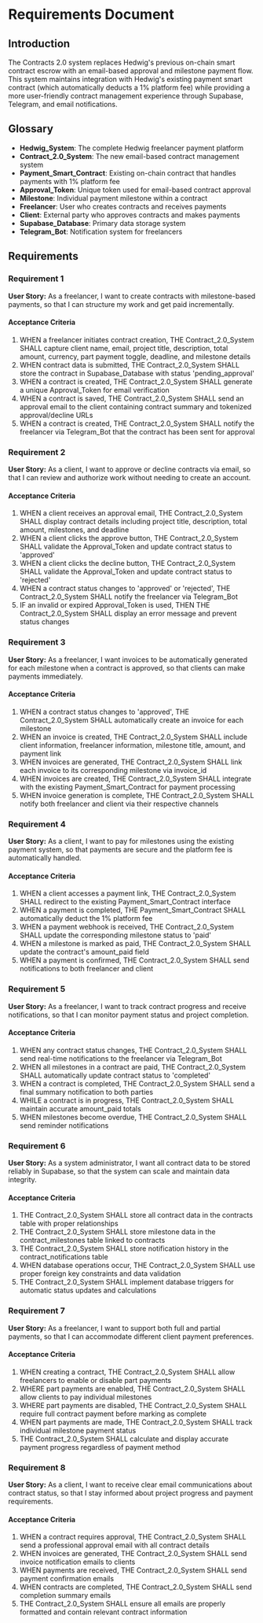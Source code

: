 # Requirements Document

## Introduction

The Contracts 2.0 system replaces Hedwig's previous on-chain smart contract escrow with an email-based approval and milestone payment flow. This system maintains integration with Hedwig's existing payment smart contract (which automatically deducts a 1% platform fee) while providing a more user-friendly contract management experience through Supabase, Telegram, and email notifications.

## Glossary

- **Hedwig_System**: The complete Hedwig freelancer payment platform
- **Contract_2.0_System**: The new email-based contract management system
- **Payment_Smart_Contract**: Existing on-chain contract that handles payments with 1% platform fee
- **Approval_Token**: Unique token used for email-based contract approval
- **Milestone**: Individual payment milestone within a contract
- **Freelancer**: User who creates contracts and receives payments
- **Client**: External party who approves contracts and makes payments
- **Supabase_Database**: Primary data storage system
- **Telegram_Bot**: Notification system for freelancers

## Requirements

### Requirement 1

**User Story:** As a freelancer, I want to create contracts with milestone-based payments, so that I can structure my work and get paid incrementally.

#### Acceptance Criteria

1. WHEN a freelancer initiates contract creation, THE Contract_2.0_System SHALL capture client name, email, project title, description, total amount, currency, part payment toggle, deadline, and milestone details
2. WHEN contract data is submitted, THE Contract_2.0_System SHALL store the contract in Supabase_Database with status 'pending_approval'
3. WHEN a contract is created, THE Contract_2.0_System SHALL generate a unique Approval_Token for email verification
4. WHEN a contract is saved, THE Contract_2.0_System SHALL send an approval email to the client containing contract summary and tokenized approval/decline URLs
5. WHEN a contract is created, THE Contract_2.0_System SHALL notify the freelancer via Telegram_Bot that the contract has been sent for approval

### Requirement 2

**User Story:** As a client, I want to approve or decline contracts via email, so that I can review and authorize work without needing to create an account.

#### Acceptance Criteria

1. WHEN a client receives an approval email, THE Contract_2.0_System SHALL display contract details including project title, description, total amount, milestones, and deadline
2. WHEN a client clicks the approve button, THE Contract_2.0_System SHALL validate the Approval_Token and update contract status to 'approved'
3. WHEN a client clicks the decline button, THE Contract_2.0_System SHALL validate the Approval_Token and update contract status to 'rejected'
4. WHEN a contract status changes to 'approved' or 'rejected', THE Contract_2.0_System SHALL notify the freelancer via Telegram_Bot
5. IF an invalid or expired Approval_Token is used, THEN THE Contract_2.0_System SHALL display an error message and prevent status changes

### Requirement 3

**User Story:** As a freelancer, I want invoices to be automatically generated for each milestone when a contract is approved, so that clients can make payments immediately.

#### Acceptance Criteria

1. WHEN a contract status changes to 'approved', THE Contract_2.0_System SHALL automatically create an invoice for each milestone
2. WHEN an invoice is created, THE Contract_2.0_System SHALL include client information, freelancer information, milestone title, amount, and payment link
3. WHEN invoices are generated, THE Contract_2.0_System SHALL link each invoice to its corresponding milestone via invoice_id
4. WHEN invoices are created, THE Contract_2.0_System SHALL integrate with the existing Payment_Smart_Contract for payment processing
5. WHEN invoice generation is complete, THE Contract_2.0_System SHALL notify both freelancer and client via their respective channels

### Requirement 4

**User Story:** As a client, I want to pay for milestones using the existing payment system, so that payments are secure and the platform fee is automatically handled.

#### Acceptance Criteria

1. WHEN a client accesses a payment link, THE Contract_2.0_System SHALL redirect to the existing Payment_Smart_Contract interface
2. WHEN a payment is completed, THE Payment_Smart_Contract SHALL automatically deduct the 1% platform fee
3. WHEN a payment webhook is received, THE Contract_2.0_System SHALL update the corresponding milestone status to 'paid'
4. WHEN a milestone is marked as paid, THE Contract_2.0_System SHALL update the contract's amount_paid field
5. WHEN a payment is confirmed, THE Contract_2.0_System SHALL send notifications to both freelancer and client

### Requirement 5

**User Story:** As a freelancer, I want to track contract progress and receive notifications, so that I can monitor payment status and project completion.

#### Acceptance Criteria

1. WHEN any contract status changes, THE Contract_2.0_System SHALL send real-time notifications to the freelancer via Telegram_Bot
2. WHEN all milestones in a contract are paid, THE Contract_2.0_System SHALL automatically update contract status to 'completed'
3. WHEN a contract is completed, THE Contract_2.0_System SHALL send a final summary notification to both parties
4. WHILE a contract is in progress, THE Contract_2.0_System SHALL maintain accurate amount_paid totals
5. WHEN milestones become overdue, THE Contract_2.0_System SHALL send reminder notifications

### Requirement 6

**User Story:** As a system administrator, I want all contract data to be stored reliably in Supabase, so that the system can scale and maintain data integrity.

#### Acceptance Criteria

1. THE Contract_2.0_System SHALL store all contract data in the contracts table with proper relationships
2. THE Contract_2.0_System SHALL store milestone data in the contract_milestones table linked to contracts
3. THE Contract_2.0_System SHALL store notification history in the contract_notifications table
4. WHEN database operations occur, THE Contract_2.0_System SHALL use proper foreign key constraints and data validation
5. THE Contract_2.0_System SHALL implement database triggers for automatic status updates and calculations

### Requirement 7

**User Story:** As a freelancer, I want to support both full and partial payments, so that I can accommodate different client payment preferences.

#### Acceptance Criteria

1. WHEN creating a contract, THE Contract_2.0_System SHALL allow freelancers to enable or disable part payments
2. WHERE part payments are enabled, THE Contract_2.0_System SHALL allow clients to pay individual milestones
3. WHERE part payments are disabled, THE Contract_2.0_System SHALL require full contract payment before marking as complete
4. WHEN part payments are made, THE Contract_2.0_System SHALL track individual milestone payment status
5. THE Contract_2.0_System SHALL calculate and display accurate payment progress regardless of payment method

### Requirement 8

**User Story:** As a client, I want to receive clear email communications about contract status, so that I stay informed about project progress and payment requirements.

#### Acceptance Criteria

1. WHEN a contract requires approval, THE Contract_2.0_System SHALL send a professional approval email with all contract details
2. WHEN invoices are generated, THE Contract_2.0_System SHALL send invoice notification emails to clients
3. WHEN payments are received, THE Contract_2.0_System SHALL send payment confirmation emails
4. WHEN contracts are completed, THE Contract_2.0_System SHALL send completion summary emails
5. THE Contract_2.0_System SHALL ensure all emails are properly formatted and contain relevant contract information